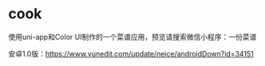 # cook
使用uni-app和Color UI制作的一个菜谱应用，预览请搜索微信小程序：一份菜谱

安卓1.0版：https://www.yunedit.com/update/neice/androidDown?id=34151
